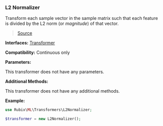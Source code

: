 ### L2 Normalizer
Transform each sample vector in the sample matrix such that each feature is divided by the L2 norm (or *magnitude*) of that vector.

> [Source](https://github.com/RubixML/RubixML/blob/master/src/Transformers/L2Normalizer.php)

**Interfaces:** [Transformer](#transformers)

**Compatibility:** Continuous only

**Parameters:**

This transformer does not have any parameters.

**Additional Methods:**

This transformer does not have any additional methods.

**Example:**

```php
use Rubix\ML\Transformers\L2Normalizer;

$transformer = new L2Normalizer();
```